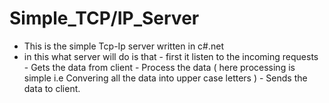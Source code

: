 # Simple_TCP/IP_Server
* This is the simple Tcp-Ip server written in c#.net
* in this what server will do is that
      - first it listen to the incoming requests
      - Gets the data from client
      - Process the data ( here processing is simple i.e Convering all the data into upper case letters )
      - Sends the data to client.

